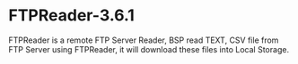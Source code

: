 # FTPReader-3.6.1
FTPReader is a remote FTP Server Reader,  BSP read TEXT, CSV file from FTP Server using FTPReader, it will download these files into Local Storage.
